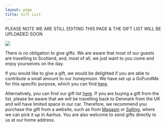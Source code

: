 ```yaml
---
layout: page
title: Gift List
---
```


PLEASE NOTE WE ARE STILL EDITING THIS PAGE & THE GIFT LIST WILL BE UPLOADED SOON

<a href="https://lh3.googleusercontent.com/ldR5ocBLhSeOm2jYfbhG37HvUQtcEKN3eWu5FrmauqyoBRW6GZNCNlWK6Pay9jLRCyaswn2bdKWWuJRNESbJkI3vLp4X_7ZW41QD_ZLXG7X3juEWjx56-xWBiOTGRr6mWLS7DoxAgQ=w2400?source=screenshot.guru"> <img src="https://lh3.googleusercontent.com/ldR5ocBLhSeOm2jYfbhG37HvUQtcEKN3eWu5FrmauqyoBRW6GZNCNlWK6Pay9jLRCyaswn2bdKWWuJRNESbJkI3vLp4X_7ZW41QD_ZLXG7X3juEWjx56-xWBiOTGRr6mWLS7DoxAgQ=w600-h315-p-k" /> </a>

There is no obligation to give gifts. We are aware that most of our guests are travelling to Scotland, and, most of all, we just want to you come and enjoy yourselves on the day.

If you would like to give a gift, we would be delighted if you are able to contribute a small amount to our honeymoon. We have set up a GoFundMe for this specific purpose, which you can find [here](https://gofund.me/b9be96c1). 

Alternatively, you can find our gift list [here](LINKTBD). If you are buying a gift from the list, please be aware that we will be travelling back to Denmark from the UK and will have limited space in our car. Therefore, we recommend you purchase the gift from a website, such as from [Magasin](https://www.magasin.dk/) or [Salling](https://salling.dk/bolig/c-6/), where we can pick it up in Aarhus. You are also welcome to send gifts directly to us at our home address.
